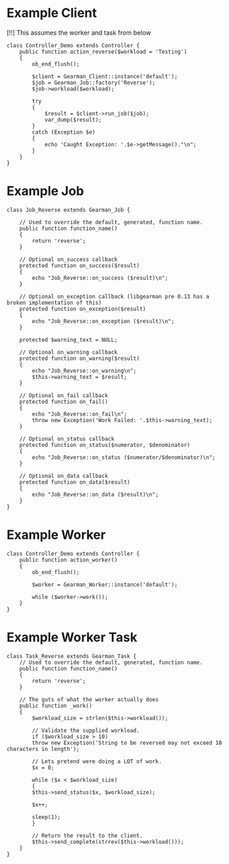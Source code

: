 # Example Client

[!!] This assumes the worker and task from below

	class Controller_Demo extends Controller {
		public function action_reverse($workload = 'Testing')
		{
			ob_end_flush();

			$client = Gearman_Client::instance('default');
			$job = Gearman_Job::factory('Reverse');
			$job->workload($workload);

			try
			{
				$result = $client->run_job($job);
				var_dump($result);
			}
			catch (Exception $e)
			{
				echo 'Caught Exception: '.$e->getMessage()."\n";
			}
		}
	}

# Example Job

	class Job_Reverse extends Gearman_Job {

		// Used to override the default, generated, function name.
		public function function_name()
		{
			return 'reverse';
		}

		// Optional on_success callback
		protected function on_success($result)
		{
			echo "Job_Reverse::on_success ($result)\n";
		}

		// Optional on_exception callback (libgearman pre 0.13 has a broken implementation of this)
		protected function on_exception($result)
		{
			echo "Job_Reverse::on_exception ($result)\n";
		}

		protected $warning_text = NULL;

		// Optional on_warning callback
		protected function on_warning($result)
		{
			echo "Job_Reverse::on_warning\n";
			$this->warning_text = $result;
		}

		// Optional on_fail callback
		protected function on_fail()
		{
			echo "Job_Reverse::on_fail\n";
			throw new Exception('Work Failed: '.$this->warning_text);
		}

		// Optional on_status callback
		protected function on_status($numerator, $denominator)
		{
			echo "Job_Reverse::on_status ($numerator/$denominator)\n";
		}

		// Optional on_data callback
		protected function on_data($result)
		{
			echo "Job_Reverse::on_data ($result)\n";
		}
	}

# Example Worker

	class Controller_Demo extends Controller {
		public function action_worker()
		{
			ob_end_flush();

			$worker = Gearman_Worker::instance('default');

			while ($worker->work());
		}
	}

# Example Worker Task

	class Task_Reverse extends Gearman_Task {
		// Used to override the default, generated, function name.
		public function function_name()
		{
			return 'reverse';
		}

		// The guts of what the worker actually does
		public function _work()
		{
			$workload_size = strlen($this->workload());

			// Validate the supplied workload.
			if ($workload_size > 10)
			throw new Exception('String to be reversed may not exceed 10 characters in length');

			// Lets pretend were doing a LOT of work.
			$x = 0;

			while ($x < $workload_size)
			{
			$this->send_status($x, $workload_size);

			$x++;

			sleep(1);
			}

			// Return the result to the client.
			$this->send_complete(strrev($this->workload()));
		}
	}

